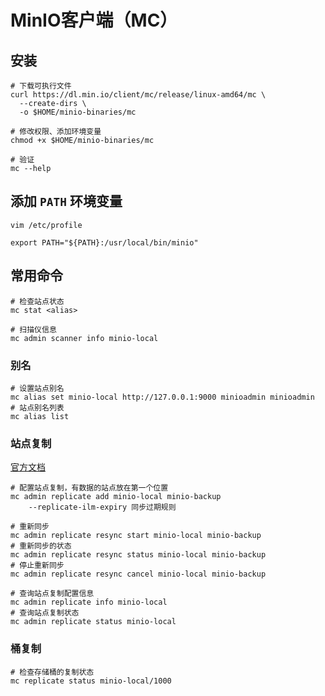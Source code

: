 # MinIO客户端（MC）

## 安装

```shell
# 下载可执行文件
curl https://dl.min.io/client/mc/release/linux-amd64/mc \
  --create-dirs \
  -o $HOME/minio-binaries/mc

# 修改权限、添加环境变量
chmod +x $HOME/minio-binaries/mc

# 验证
mc --help
```

## 添加 `PATH` 环境变量

```shell
vim /etc/profile

export PATH="${PATH}:/usr/local/bin/minio"
```

## 常用命令

```shell
# 检查站点状态
mc stat <alias>

# 扫描仪信息
mc admin scanner info minio-local
```

### 别名

```shell
# 设置站点别名
mc alias set minio-local http://127.0.0.1:9000 minioadmin minioadmin
# 站点别名列表
mc alias list
```

### 站点复制

[官方文档](https://min.io/docs/minio/linux/reference/minio-mc-admin/mc-admin-replicate.html#)

```shell
# 配置站点复制，有数据的站点放在第一个位置
mc admin replicate add minio-local minio-backup
	--replicate-ilm-expiry 同步过期规则

# 重新同步
mc admin replicate resync start minio-local minio-backup
# 重新同步的状态
mc admin replicate resync status minio-local minio-backup
# 停止重新同步
mc admin replicate resync cancel minio-local minio-backup

# 查询站点复制配置信息
mc admin replicate info minio-local
# 查询站点复制状态
mc admin replicate status minio-local
```

### 桶复制

```shell
# 检查存储桶的复制状态
mc replicate status minio-local/1000
```

